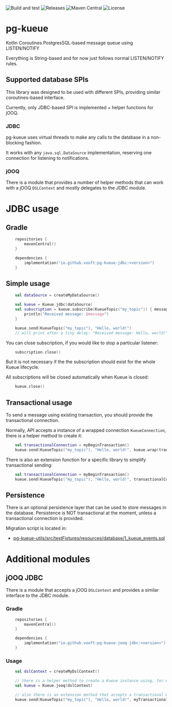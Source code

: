 ![Build and test](https://github.com/vooft/pg-kueue/actions/workflows/build.yml/badge.svg?branch=main)
![Releases](https://img.shields.io/github/v/release/vooft/pg-kueue)
![Maven Central](https://img.shields.io/maven-central/v/io.github.vooft/pg-kueue-core)
![License](https://img.shields.io/github/license/vooft/pg-kueue)

# pg-kueue
Kotlin Coroutines PostgresSQL-based message queue using LISTEN/NOTIFY

Everything is String-based and for now just follows normal LISTEN/NOTIFY rules.

## Supported database SPIs
This library was designed to be used with different SPIs, providing similar coroutines-based interface.

Currently, only JDBC-based SPI is implemented + helper functions for jOOQ.

### JDBC
pg-kueue uses virtual threads to make any calls to the database in a non-blocking fashion.

It works with any `java.sql.DataSource` implementation, reserving one connection for listening to notifications.

### jOOQ
There is a module that provides a number of helper methods that can work with a jOOQ `DSLContext` and mostly delegates to the JDBC module.

# JDBC usage

## Gradle
```kotlin
    repositories {
        mavenCentral()
    }

    dependencies {
        implementation("io.github.vooft:pg-kueue-jdbc:<version>")
    }
```

## Simple usage
```kotlin
    val dataSource = createMyDataSource()

    val kueue = Kueue.jdbc(dataSource)
    val subscription = kueue.subscribe(KueueTopic("my_topic")) { message: String ->
        println("Received message: $message")
    }

    kueue.send(KueueTopic("my_topic"), "Hello, world!")
    // will print after a tiny delay: "Received message: Hello, world!"
```

You can close subscription, if you would like to stop a particular listener:
```kotlin
    subscription.close()
```

But it is not necessary if the the subscription should exist for the whole Kueue lifecycle.

All subscriptions will be closed automatically when Kueue is closed:
```kotlin
    kueue.close()
```

## Transactional usage
To send a message using existing transaction, you should provide the transactional connection.

Normally, API accepts a instance of a wrapped connection `KueueConnection`, there is a helper method to create it:
```kotlin
    val transactionalConnection = myBeginTransaction()
    kueue.send(KueueTopic("my_topic"), "Hello, world!", kueue.wrap(transactionalConnection))
``` 

There is also an extension function for a specific library to simplify transactional sending:
```kotlin
    val transactionalConnection = myBeginTransaction()
    kueue.send(KueueTopic("my_topic"), "Hello, world!", transactionalConnection) // an extension function must be imported explicitly
```

## Persistence
There is an optional persistence layer that can be used to store messages in the database.
Persistence is NOT transactional at the moment, unless a transactional connection is provided.

Migration script is located in:
* [pg-kueue-utils/src/testFixtures/resources/database/1_kueue_events.sql](pg-kueue-utils/src/testFixtures/resources/database/1_kueue_events.sql)

# Additional modules
## jOOQ JDBC
There is a module that accepts a jOOQ `DSLContext` and provides a similar interface to the JDBC module.

### Gradle
```kotlin
    repositories {
        mavenCentral()
    }

    dependencies {
        implementation("io.github.vooft:pg-kueue-jooq-jdbc:<version>")
    }
```

### Usage
```kotlin
    val dslContext = createMyDslContext()

    // there is a helper method to create a Kueue instance using, for example, a non-transactional DSLContext
    val kueue = Kueue.jooq(dslContext)

    // also there is an extension method that accepts a transactional DSLContext to send notification within a transaction
    kueue.send(KueueTopic("my_topic"), "Hello, world!", myTransactionalDslContext)
```
